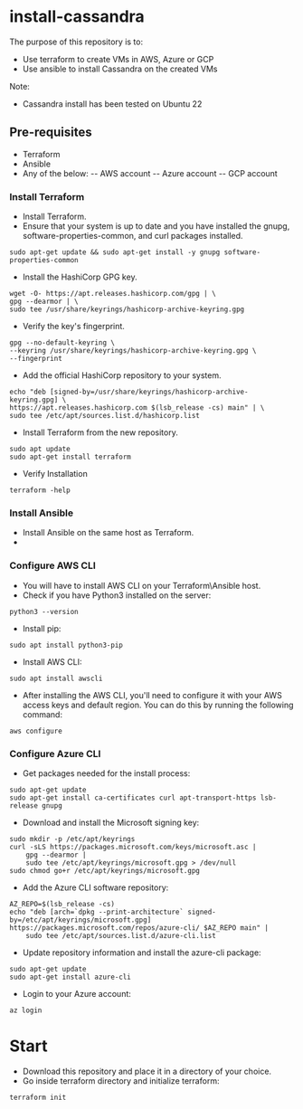 # install-cassandra

The purpose of this repository is to:
- Use terraform to create VMs in AWS, Azure or GCP
- Use ansible to install Cassandra on the created VMs

Note:
- Cassandra install has been tested on Ubuntu 22

## Pre-requisites

- Terraform
- Ansible
- Any of the below:
-- AWS account
-- Azure account
-- GCP account

### Install Terraform

- Install Terraform.
- Ensure that your system is up to date and you have installed the gnupg, software-properties-common, and curl packages installed.
```
sudo apt-get update && sudo apt-get install -y gnupg software-properties-common
```
- Install the HashiCorp GPG key.
```
wget -O- https://apt.releases.hashicorp.com/gpg | \
gpg --dearmor | \
sudo tee /usr/share/keyrings/hashicorp-archive-keyring.gpg
```
- Verify the key's fingerprint.
```
gpg --no-default-keyring \
--keyring /usr/share/keyrings/hashicorp-archive-keyring.gpg \
--fingerprint
```
- Add the official HashiCorp repository to your system.
```
echo "deb [signed-by=/usr/share/keyrings/hashicorp-archive-keyring.gpg] \
https://apt.releases.hashicorp.com $(lsb_release -cs) main" | \
sudo tee /etc/apt/sources.list.d/hashicorp.list
```
- Install Terraform from the new repository.
```
sudo apt update
sudo apt-get install terraform
```
- Verify Installation
```
terraform -help
```

### Install Ansible

- Install Ansible on the same host as Terraform.
- 

### Configure AWS CLI

- You will have to install AWS CLI on your Terraform\Ansible host.
- Check if you have Python3 installed on the server:
```
python3 --version
```
- Install pip:
```
sudo apt install python3-pip
```
- Install AWS CLI:
```
sudo apt install awscli
```
- After installing the AWS CLI, you'll need to configure it with your AWS access keys and default region. You can do this by running the following command:
```
aws configure
```

### Configure Azure CLI
- Get packages needed for the install process:
```
sudo apt-get update
sudo apt-get install ca-certificates curl apt-transport-https lsb-release gnupg
```
- Download and install the Microsoft signing key:
```
sudo mkdir -p /etc/apt/keyrings
curl -sLS https://packages.microsoft.com/keys/microsoft.asc |
    gpg --dearmor |
    sudo tee /etc/apt/keyrings/microsoft.gpg > /dev/null
sudo chmod go+r /etc/apt/keyrings/microsoft.gpg
```
- Add the Azure CLI software repository:
```
AZ_REPO=$(lsb_release -cs)
echo "deb [arch=`dpkg --print-architecture` signed-by=/etc/apt/keyrings/microsoft.gpg] https://packages.microsoft.com/repos/azure-cli/ $AZ_REPO main" |
    sudo tee /etc/apt/sources.list.d/azure-cli.list
```
- Update repository information and install the azure-cli package:
```
sudo apt-get update
sudo apt-get install azure-cli
```
- Login to your Azure account:
```
az login
```

# Start

- Download this repository and place it in a directory of your choice.
- Go inside terraform directory and initialize terraform:
```
terraform init
```